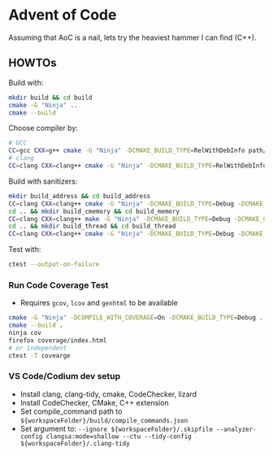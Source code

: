 # Advent of Code

Assuming that AoC is a nail, lets try the heaviest hammer I can find (C++).

## HOWTOs
Build with:
```bash
mkdir build && cd build
cmake -G "Ninja" ..
cmake --build
```

Choose compiler by:
```bash
# GCC
CC=gcc CXX=g++ cmake -G "Ninja" -DCMAKE_BUILD_TYPE=RelWithDebInfo path/to/source
# clang
CC=clang CXX=clang++ cmake -G "Ninja" -DCMAKE_BUILD_TYPE=RelWithDebInfo path/to/source
```

Build with sanitizers:
```bash
mkdir build_address && cd build_address
CC=clang CXX=clang++ cmake -G "Ninja" -DCMAKE_BUILD_TYPE=Debug -DCMAKE_CXX_FLAGS="-fsanitize=address -fsanitize=undefined" path/to/source
cd .. && mkdir build_cmemory && cd build_memory
CC=clang CXX=clang++ make -G "Ninja" -DCMAKE_BUILD_TYPE=Debug -DCMAKE_CXX_FLAGS="-fsanitize=memory" path/to/source
cd .. && mkdir build_thread && cd build_thread
CC=clang CXX=clang++ cmake -G "Ninja" -DCMAKE_BUILD_TYPE=Debug -DCMAKE_CXX_FLAGS="-fsanitize=thread" path/to/source
```

Test with:
```bash
ctest --output-on-failure
```


### Run Code Coverage Test
- Requires `gcov`, `lcov` and `genhtml` to be available
```bash
cmake -G "Ninja" -DCOMPILE_WITH_COVERAGE=On -DCMAKE_BUILD_TYPE=Debug ../AdventOfCode
cmake --build .
ninja cov
firefox coverage/index.html
# or independent
ctest -T covearge
```


### VS Code/Codium dev setup
- Install clang, clang-tidy, cmake, CodeChecker, lizard
- Install CodeChecker, CMake, C++ extension
- Set compile_command path to `${workspaceFolder}/build/compile_commands.json`
- Set argument to: `--ignore ${workspaceFolder}/.skipfile --analyzer-config clangsa:mode=shallow --ctu --tidy-config ${workspaceFolder}/.clang-tidy`
